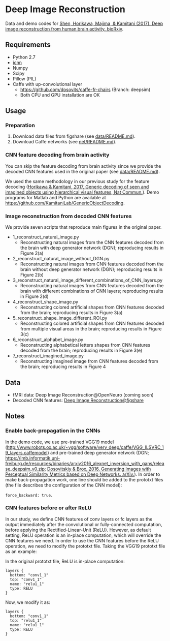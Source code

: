 # Deep Image Reconstruction

Data and demo codes for [Shen, Horikawa, Majima, & Kamitani (2017). Deep image reconstruction from human brain activity. bioRxiv](https://www.biorxiv.org/content/early/2017/12/30/240317).

## Requirements

- Python 2.7
- [icnn](https://github.com/KamitaniLab/icnn)
- Numpy
- Scipy
- Pillow (PIL)
- Caffe with up-convolutional layer
    - https://github.com/dosovits/caffe-fr-chairs (Branch: deepsim)
    - Both CPU and GPU installation are OK

## Usage

### Preparation

1. Download data files from figshare (see [data/README.md](data/README.md)).
2. Download Caffe networks (see [net/README.md](net/README.md)).

### CNN feature decoding from brain activity

You can skip the feature decoding from brain activity since we provide the decoded CNN features used in the original paper (see [data/README.md](data/README.md)).

We used the same methodology in our previous study for the feature decoding ([Horikawa & Kamitani, 2017, Generic decoding of seen and imagined objects using hierarchical visual features, Nat Commun.](https://www.nature.com/articles/ncomms15037)).
Demo programs for Matlab and Python are available at <https://github.com/KamitaniLab/GenericObjectDecoding>.

### Image reconstruction from decoded CNN features

We provide seven scripts that reproduce main figures in the original paper.

- 1_reconstruct_natural_image.py
    - Reconstructing natural images from the CNN features decoded from the brain with deep generator network (DGN); reproducing results in Figure 2(a)
- 2_reconstruct_natural_image_without_DGN.py
    - Reconstructing natural images from CNN features decoded from the brain without deep generator network (DGN); reproducing results in Figure 2(b)
- 3_reconstruct_natural_image_different_combinations_of_CNN_layers.py
    - Reconstructing natural images from CNN features decoded from the brain with different combinations of CNN layers; reproducing results in Figure 2(d)
- 4_reconstruct_shape_image.py
    - Reconstructing colored artificial shapes from CNN features decoded from the brain; reproducing results in Figure 3(a)
- 5_reconstruct_shape_image_different_ROI.py
    - Reconstructing colored artificial shapes from CNN features decoded from multiple visual areas in the brain; reproducing results in Figure 3(c)
- 6_reconstruct_alphabet_image.py
    - Reconstructing alphabetical letters shapes from CNN features decoded from the brain; reproducing results in Figure 3(e)
- 7_reconstruct_imagined_image.py
    - Reconstructing imagined image from CNN features decoded from the brain; reproducing results in Figure 4

## Data

- fMRI data: Deep Image Reconstruction@OpenNeuro (coming soon)
- Decoded CNN features: [Deep Image Reconstruction@figshare](https://figshare.com/articles/Deep_Image_Reconstruction/7033577)

## Notes

### Enable back-propagation in the CNNs

In the demo code, we use pre-trained VGG19 model (http://www.robots.ox.ac.uk/~vgg/software/very_deep/caffe/VGG_ILSVRC_19_layers.caffemodel) and pre-trained deep generator network (DGN; https://lmb.informatik.uni-freiburg.de/resources/binaries/arxiv2016_alexnet_inversion_with_gans/release_deepsim_v0.zip; [Dosovitskiy & Brox, 2016, Generating Images with Perceptual Similarity Metrics based on Deep Networks. arXiv.](https://arxiv.org/abs/1602.02644)).
In order to make back-propagation work, one line should be added to the prototxt files (the file describes the configuration of the CNN model):

`force_backward: true`.

### CNN features before or after ReLU

In our study, we define CNN features of conv layers or fc layers as the output immediately after the convolutional or fully-connected computation, before applying the Rectified-Linear-Unit (ReLU).
However, as default setting, ReLU operation is an in-place computation, which will override the CNN features we need.
In order to use the CNN features before the ReLU operation, we need to modify the prototxt file.
Taking the VGG19 prototxt file as an example:

In the original prototxt file, ReLU is in-place computation:

```
layers {
  bottom: "conv1_1"
  top: "conv1_1"
  name: "relu1_1"
  type: RELU
}
```

Now, we modify it as:

```
layers {
  bottom: "conv1_1"
  top: "relu1_1"
  name: "relu1_1"
  type: RELU
}
```

